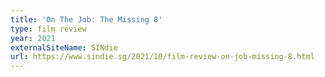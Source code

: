 ```yaml
---
title: 'On The Job: The Missing 8'
type: film review
year: 2021
externalSiteName: SINdie
url: https://www.sindie.sg/2021/10/film-review-on-job-missing-8.html
---
```

